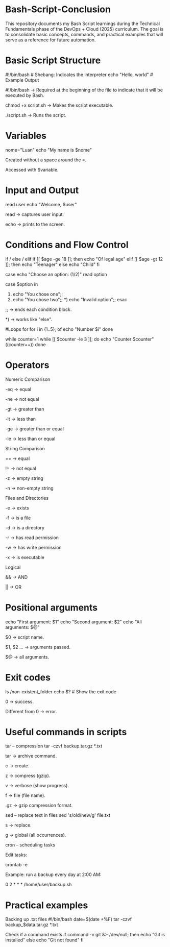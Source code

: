 # Bash-Script-Conclusion
This repository documents my Bash Script learnings during the Technical Fundamentals phase of the DevOps + Cloud (2025) curriculum.
The goal is to consolidate basic concepts, commands, and practical examples that will serve as a reference for future automation.

# Basic Script Structure
#!/bin/bash # Shebang: Indicates the interpreter
echo "Hello, world" # Example Output

#!/bin/bash → Required at the beginning of the file to indicate that it will be executed by Bash.

chmod +x script.sh → Makes the script executable.

./script.sh → Runs the script.

# Variables
nome="Luan"
echo "My name is $nome"

Created without a space around the =.

Accessed with $variable.

# Input and Output
read user
echo "Welcome, $user"

read → captures user input.

echo → prints to the screen.

# Conditions and Flow Control
if / else / elif
if [[ $age -ge 18 ]]; then
echo "Of legal age"
elif [[ $age -gt 12 ]]; then
echo "Teenager"
else
echo "Child"
fi

case
echo "Choose an option: (1/2)"
read option

case $option in
1) echo "You chose one";;
2) echo "You chose two";;
*) echo "Invalid option";;
esac

;; → ends each condition block.

*) → works like "else".

#Loops
for
for i in {1..5}; of 
echo "Number $i"
done

while
counter=1
while [[ $counter -le 3 ]]; do
echo "Counter $counter"
((counter++))
done

# Operators
Numeric Comparison

-eq → equal

-ne → not equal

-gt → greater than

-lt → less than

-ge → greater than or equal

-le → less than or equal

String Comparison

== → equal

!= → not equal

-z → empty string

-n → non-empty string

Files and Directories

-e → exists

-f → is a file

-d → is a directory

-r → has read permission

-w → has write permission

-x → is executable

Logical

&& → AND

|| → OR

# Positional arguments
echo "First argument: $1"
echo "Second argument: $2"
echo "All arguments: $@"

$0 → script name.

$1, $2 ... → arguments passed.

$@ → all arguments.

# Exit codes
ls /non-existent_folder
echo $? # Show the exit code

0 → success.

Different from 0 → error.

# Useful commands in scripts
tar – compression
tar -czvf backup.tar.gz *.txt

tar → archive command.

c → create.

z → compress (gzip).

v → verbose (show progress).

f → file (file name).

.gz → gzip compression format.

sed – replace text in files
sed 's/old/new/g' file.txt

s → replace.

g → global (all occurrences).

cron – scheduling tasks

Edit tasks:

crontab -e

Example: run a backup every day at 2:00 AM:

0 2 * * * /home/user/backup.sh

# Practical examples
Backing up .txt files
#!/bin/bash
date=$(date +%F)
tar -czvf backup_$data.tar.gz *.txt

Check if a command exists
if command -v git &> /dev/null; then
echo "Git is installed"
else
echo "Git not found"
fi
